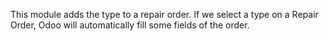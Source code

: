 This module adds the type to a repair order. If we select a type on a
Repair Order, Odoo will automatically fill some fields of the order.
